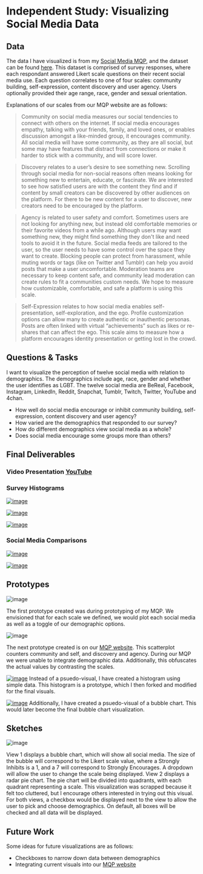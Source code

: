 # Independent Study: Visualizing Social Media Data

## Data
The data I have visualized is from my [Social Media MQP](https://socialsight.glitch.me/index.html), and the dataset can be found [here](https://gist.githubusercontent.com/flanagancarlie/985c6e920016a7e0039d5105cc4fdb22/raw/9213b64f32e1ba5d076a96c9307a0be9de143f84/mqp_data.csv). This dataset is comprised of survey responses, where each respondant answered Likert scale questions on their recent social media use. Each question correlates to one of four scales: community building, self-expression, content discovery and user agency. Users optionally provided their age range, race, gender and sexual orientation.

Explanations of our scales from our MQP website are as follows: 
>Community on social media measures our social tendencies to connect with others on the internet. If social media encourages empathy, talking with your friends, family, and loved ones, or enables discussion amongst a like-minded group, it encourages community. All social media will have some community, as they are all social, but some may have features that distract from connections or make it harder to stick with a community, and will score lower.

>Discovery relates to a user’s desire to see something new. Scrolling through social media for non-social reasons often means looking for something new to entertain, educate, or fascinate. We are interested to see how satisfied users are with the content they find and if content by small creators can be discovered by other audiences on the platform. For there to be new content for a user to discover, new creators need to be encouraged by the platform.

>Agency is related to user safety and comfort. Sometimes users are not looking for anything new, but instead old comfortable memories or their favorite videos from a while ago. Although users may want something new, they might find something they don't like and need tools to avoid it in the future. Social media feeds are tailored to the user, so the user needs to have some control over the space they want to create. Blocking people can protect from harassment, while muting words or tags (like on Twitter and Tumblr) can help you avoid posts that make a user uncomfortable. Moderation teams are necessary to keep content safe, and community lead moderation can create rules to fit a communities custom needs. We hope to measure how customizable, comfortable, and safe a platform is using this scale.

>Self-Expression relates to how social media enables self-presentation, self-exploration, and the ego. Profile customization options can allow many to create authentic or inauthentic personas. Posts are often linked with virtual “achievements” such as likes or re-shares that can affect the ego. This scale aims to measure how a platform encourages identity presentation or getting lost in the crowd.

## Questions & Tasks
I want to visualize the perception of twelve social media with relation to demographics. The demographics include age, race, gender and whether the user identifies as LGBT. The twelve social media are BeReal, Facebook, Instagram, LinkedIn, Reddit, Snapchat, Tumblr, Twitch, Twitter, YouTube and 4chan.
* How well do social media encourage or inhibit community building, self-expression, content discovery and user agency?
* How varied are the demographics that responded to our survey?
* How do different demographics view social media as a whole?
* Does social media encourage some groups more than others? 

## Final Deliverables 

### Video Presentation [YouTube](https://youtu.be/VPD-r8Y5wMQ)
### Survey Histograms
[![image](https://github.com/flanagancarlie/social-media-isp-proposal/blob/final/final-isp/duration_hist.png?raw=true)](https://vizhub.com/flanagancarlie/84ae95a4edab41ba94c8146f77c17064)

[![image](https://github.com/flanagancarlie/social-media-isp-proposal/blob/final/final-isp/gender%20hist.png?raw=true)](https://vizhub.com/flanagancarlie/1d1e71fcda994cabb58f497ba5764659)

[![image](https://github.com/flanagancarlie/social-media-isp-proposal/blob/final/final-isp/social%20media%20hist.png?raw=true)](https://vizhub.com/flanagancarlie/639196d39a5a4a49ae559031fec45dd0)

### Social Media Comparisons
[![image](https://github.com/flanagancarlie/social-media-isp-proposal/blob/final/final-isp/bubble%20self.png?raw=true)](https://vizhub.com/flanagancarlie/b98cd56e8ba24d199e66aee898af281d)

[![image](https://github.com/flanagancarlie/social-media-isp-proposal/blob/final/final-isp/social%20media%20viz.png?raw=true)](https://vizhub.com/flanagancarlie/dee28e9e2da543f69ca1f93ba4b61bdd)

## Prototypes
![image](https://github.com/flanagancarlie/social-media-isp-proposal/blob/final/mqp_prototype.png?raw=true)

The first prototype created was during prototyping of my MQP. We envisioned that for each scale we defined, we would plot each social media as well as a toggle of our demographic options.

![image](https://github.com/flanagancarlie/social-media-isp-proposal/blob/final/mqp_viz.png?raw=true)

The next prototype created is on our [MQP website](https://socialsight.glitch.me/). This scatterplot counters community and self, and discovery and agency. During our MQP we were unable to integrate demographic data. Additionally, this obfuscates the actual values by contrasting the scales.

[![image](https://github.com/flanagancarlie/social-media-isp-proposal/blob/final/Histogram%20Basic.png?raw=true)](https://vizhub.com/flanagancarlie/099531ffa546434ebf740355944cbb9d)
Instead of a psuedo-visual, I have created a histogram using simple data. This histogram is a prototype, which I then forked and modified for the final visuals.

[![image](https://github.com/flanagancarlie/social-media-isp-proposal/blob/final/Bubble%20Psuedo-Viz.png?raw=true)](https://vizhub.com/flanagancarlie/b1307d07feac405e85726a4ecb135abc)
Additionally, I have created a psuedo-visual of a bubble chart. This would later become the final bubble chart visualization.

## Sketches
![image](https://github.com/flanagancarlie/social-media-isp-proposal/blob/final/viz_sketches.png?raw=true)

View 1 displays a bubble chart, which will show all social media. The size of the bubble will correspond to the Likert scale value, where a Strongly Inhibits is a 1, and a 7 will correspond to Strongly Encourages. A dropdown will allow the user to change the scale being displayed.
View 2 displays a radar pie chart. The pie chart will be divided into quadrants, with each quadrant representing a scale. This visualization was scrapped because it felt too cluttered, but I encourage others interested in trying out this visual.
For both views, a checkbox would be displayed next to the view to allow the user to pick and choose demographics. On default, all boxes will be checked and all data will be displayed.

## Future Work
Some ideas for future visualizations are as follows: 
* Checkboxes to narrow down data between demographics
* Integrating current visuals into our [MQP website](https://socialsight.glitch.me/)
